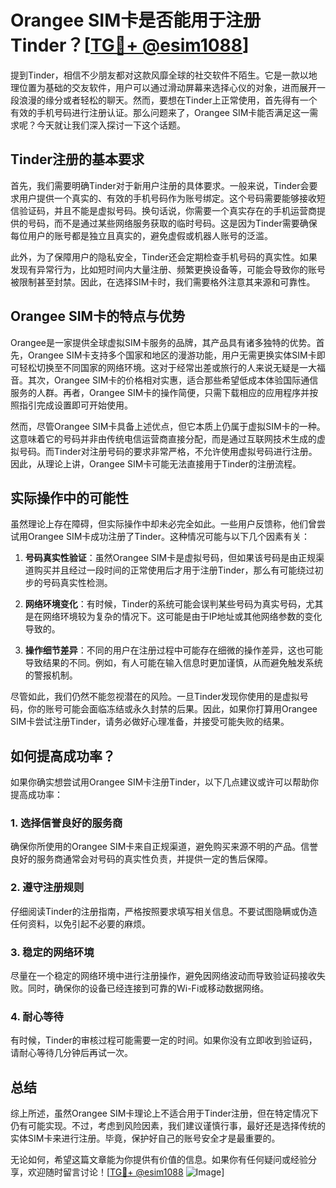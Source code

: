 # Orangee SIM卡是否能用于注册Tinder？[[TG💪+ @esim1088](https://t.me/s/esim1088)]

提到Tinder，相信不少朋友都对这款风靡全球的社交软件不陌生。它是一款以地理位置为基础的交友软件，用户可以通过滑动屏幕来选择心仪的对象，进而展开一段浪漫的缘分或者轻松的聊天。然而，要想在Tinder上正常使用，首先得有一个有效的手机号码进行注册认证。那么问题来了，Orangee SIM卡能否满足这一需求呢？今天就让我们深入探讨一下这个话题。

## Tinder注册的基本要求

首先，我们需要明确Tinder对于新用户注册的具体要求。一般来说，Tinder会要求用户提供一个真实的、有效的手机号码作为账号绑定。这个号码需要能够接收短信验证码，并且不能是虚拟号码。换句话说，你需要一个真实存在的手机运营商提供的号码，而不是通过某些网络服务获取的临时号码。这是因为Tinder需要确保每位用户的账号都是独立且真实的，避免虚假或机器人账号的泛滥。

此外，为了保障用户的隐私安全，Tinder还会定期检查手机号码的真实性。如果发现有异常行为，比如短时间内大量注册、频繁更换设备等，可能会导致你的账号被限制甚至封禁。因此，在选择SIM卡时，我们需要格外注意其来源和可靠性。

## Orangee SIM卡的特点与优势

Orangee是一家提供全球虚拟SIM卡服务的品牌，其产品具有诸多独特的优势。首先，Orangee SIM卡支持多个国家和地区的漫游功能，用户无需更换实体SIM卡即可轻松切换至不同国家的网络环境。这对于经常出差或旅行的人来说无疑是一大福音。其次，Orangee SIM卡的价格相对实惠，适合那些希望低成本体验国际通信服务的人群。再者，Orangee SIM卡的操作简便，只需下载相应的应用程序并按照指引完成设置即可开始使用。

然而，尽管Orangee SIM卡具备上述优点，但它本质上仍属于虚拟SIM卡的一种。这意味着它的号码并非由传统电信运营商直接分配，而是通过互联网技术生成的虚拟号码。而Tinder对注册号码的要求非常严格，不允许使用虚拟号码进行注册。因此，从理论上讲，Orangee SIM卡可能无法直接用于Tinder的注册流程。

## 实际操作中的可能性

虽然理论上存在障碍，但实际操作中却未必完全如此。一些用户反馈称，他们曾尝试用Orangee SIM卡成功注册了Tinder。这种情况可能与以下几个因素有关：

1. **号码真实性验证**：虽然Orangee SIM卡是虚拟号码，但如果该号码是由正规渠道购买并且经过一段时间的正常使用后才用于注册Tinder，那么有可能绕过初步的号码真实性检测。
   
2. **网络环境变化**：有时候，Tinder的系统可能会误判某些号码为真实号码，尤其是在网络环境较为复杂的情况下。这可能是由于IP地址或其他网络参数的变化导致的。

3. **操作细节差异**：不同的用户在注册过程中可能存在细微的操作差异，这也可能导致结果的不同。例如，有人可能在输入信息时更加谨慎，从而避免触发系统的警报机制。

尽管如此，我们仍然不能忽视潜在的风险。一旦Tinder发现你使用的是虚拟号码，你的账号可能会面临冻结或永久封禁的后果。因此，如果你打算用Orangee SIM卡尝试注册Tinder，请务必做好心理准备，并接受可能失败的结果。

## 如何提高成功率？

如果你确实想尝试用Orangee SIM卡注册Tinder，以下几点建议或许可以帮助你提高成功率：

### 1. 选择信誉良好的服务商
确保你所使用的Orangee SIM卡来自正规渠道，避免购买来源不明的产品。信誉良好的服务商通常会对号码的真实性负责，并提供一定的售后保障。

### 2. 遵守注册规则
仔细阅读Tinder的注册指南，严格按照要求填写相关信息。不要试图隐瞒或伪造任何资料，以免引起不必要的麻烦。

### 3. 稳定的网络环境
尽量在一个稳定的网络环境中进行注册操作，避免因网络波动而导致验证码接收失败。同时，确保你的设备已经连接到可靠的Wi-Fi或移动数据网络。

### 4. 耐心等待
有时候，Tinder的审核过程可能需要一定的时间。如果你没有立即收到验证码，请耐心等待几分钟后再试一次。

## 总结

综上所述，虽然Orangee SIM卡理论上不适合用于Tinder注册，但在特定情况下仍有可能实现。不过，考虑到风险因素，我们建议谨慎行事，最好还是选择传统的实体SIM卡来进行注册。毕竟，保护好自己的账号安全才是最重要的。

无论如何，希望这篇文章能为你提供有价值的信息。如果你有任何疑问或经验分享，欢迎随时留言讨论！[[TG💪+ @esim1088](https://t.me/s/esim1088) ![Image](https://i.postimg.cc/4NQfJmqS/Snipaste-2025-05-13-00-14-12.png)]